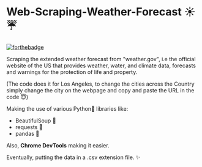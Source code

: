 # Web-Scraping-Weather-Forecast :sunny::umbrella:

[![forthebadge](https://forthebadge.com/images/badges/made-with-python.svg)](https://forthebadge.com)

Scraping the extended weather forecast from "weather.gov", i.e the official website of the US that provides weather, water, and climate data, forecasts and warnings for the protection of life and property.

(The code does it for Los Angeles, to change the cities across the Country simply change the city on the webpage and copy and paste the URL in the code :innocent:)

Making the use of various Python:snake: libraries like:

* BeautifulSoup :stew:
* requests :arrows_counterclockwise:
* pandas :panda_face:

Also, **Chrome DevTools** making it easier.

Eventually, putting the data in a .csv extension file. :sparkles:
